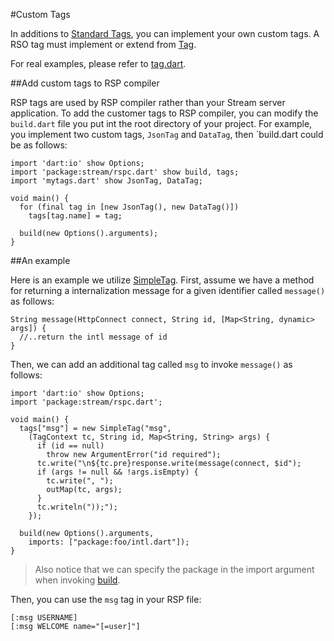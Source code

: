 #Custom Tags

In additions to [Standard Tags](../Standard_Tags), you can implement your own custom tags. A RSO tag must implement or extend from [Tag](api:stream).

For real examples, please refer to [tag.dart](source:lib/src/rspc).

##Add custom tags to RSP compiler

RSP tags are used by RSP compiler rather than your Stream server application. To add the customer tags to RSP
compiler, you can modify the `build.dart` file you put int the root directory of your project. For example, you implement two custom tags, `JsonTag` and `DataTag`, then `build.dart could be as follows:

    import 'dart:io' show Options;
    import 'package:stream/rspc.dart' show build, tags;
    import 'mytags.dart' show JsonTag, DataTag;

    void main() {
      for (final tag in [new JsonTag(), new DataTag()])
        tags[tag.name] = tag;

      build(new Options().arguments);
    }

##An example

Here is an example we utilize [SimpleTag](api:stream_rspc). First, assume we have a method for returning a internalization message for a given identifier called `message()` as follows:

    String message(HttpConnect connect, String id, [Map<String, dynamic> args]) {
      //..return the intl message of id
    }

Then, we can add an additional tag called `msg` to invoke `message()` as follows:

    import 'dart:io' show Options;
    import 'package:stream/rspc.dart';

    void main() {
      tags["msg"] = new SimpleTag("msg",
        (TagContext tc, String id, Map<String, String> args) {
          if (id == null)
            throw new ArgumentError("id required");
          tc.write("\n${tc.pre}response.write(message(connect, $id");
          if (args != null && !args.isEmpty) {
            tc.write(", ");
            outMap(tc, args);
          }
          tc.writeln("));");
        });

      build(new Options().arguments,
        imports: ["package:foo/intl.dart"]);
    }

> Also notice that we can specify the package in the import argument when invoking [build](api:stream_rspc).

Then, you can use the `msg` tag in your RSP file:

    [:msg USERNAME]
    [:msg WELCOME name="[=user]"]
